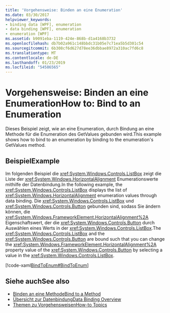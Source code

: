 ```yaml
---
title: 'Vorgehensweise: Binden an eine Enumeration'
ms.date: 03/30/2017
helpviewer_keywords:
- binding data [WPF], enumeration
- data binding [WPF], enumeration
- enumeration [WPF]
ms.assetid: b9091eba-1119-424e-868b-d1a4168b3732
ms.openlocfilehash: db7b02a961c148bbdc31b05e7c71ea5b5d301c54
ms.sourcegitcommit: 6b308cf6d627d78ee36dbbae8972a310ac7fd6c8
ms.translationtype: MT
ms.contentlocale: de-DE
ms.lasthandoff: 01/23/2019
ms.locfileid: "54586565"
---
```

# <a name="how-to-bind-to-an-enumeration"></a><span data-ttu-id="c534a-102">Vorgehensweise: Binden an eine Enumeration</span><span class="sxs-lookup"><span data-stu-id="c534a-102">How to: Bind to an Enumeration</span></span>
<span data-ttu-id="c534a-103">Dieses Beispiel zeigt, wie an eine Enumeration, durch Bindung an eine Methode für die Enumeration des GetValues gebunden wird.</span><span class="sxs-lookup"><span data-stu-id="c534a-103">This example shows how to bind to an enumeration by binding to the enumeration's GetValues method.</span></span>  
  
## <a name="example"></a><span data-ttu-id="c534a-104">Beispiel</span><span class="sxs-lookup"><span data-stu-id="c534a-104">Example</span></span>  
 <span data-ttu-id="c534a-105">Im folgenden Beispiel die <xref:System.Windows.Controls.ListBox> zeigt die Liste der <xref:System.Windows.HorizontalAlignment> Enumerationswerte mithilfe der Datenbindung.</span><span class="sxs-lookup"><span data-stu-id="c534a-105">In the following example, the <xref:System.Windows.Controls.ListBox> displays the list of <xref:System.Windows.HorizontalAlignment> enumeration values through data binding.</span></span> <span data-ttu-id="c534a-106">Die <xref:System.Windows.Controls.ListBox> und <xref:System.Windows.Controls.Button> gebunden sind, sodass Sie ändern können, die <xref:System.Windows.FrameworkElement.HorizontalAlignment%2A> Eigenschaftswert, der die <xref:System.Windows.Controls.Button> durch Auswählen eines Werts in der <xref:System.Windows.Controls.ListBox>.</span><span class="sxs-lookup"><span data-stu-id="c534a-106">The <xref:System.Windows.Controls.ListBox> and the <xref:System.Windows.Controls.Button> are bound such that you can change the <xref:System.Windows.FrameworkElement.HorizontalAlignment%2A> property value of the <xref:System.Windows.Controls.Button> by selecting a value in the <xref:System.Windows.Controls.ListBox>.</span></span>  
  
 [!code-xaml[BindToEnum#BindToEnum](../../../../samples/snippets/csharp/VS_Snippets_Wpf/BindToEnum/CS/Window1.xaml#bindtoenum)]  
  
## <a name="see-also"></a><span data-ttu-id="c534a-107">Siehe auch</span><span class="sxs-lookup"><span data-stu-id="c534a-107">See also</span></span>
- [<span data-ttu-id="c534a-108">Binden an eine Methode</span><span class="sxs-lookup"><span data-stu-id="c534a-108">Bind to a Method</span></span>](../../../../docs/framework/wpf/data/how-to-bind-to-a-method.md)
- [<span data-ttu-id="c534a-109">Übersicht zur Datenbindung</span><span class="sxs-lookup"><span data-stu-id="c534a-109">Data Binding Overview</span></span>](../../../../docs/framework/wpf/data/data-binding-overview.md)
- [<span data-ttu-id="c534a-110">Themen zu Vorgehensweisen</span><span class="sxs-lookup"><span data-stu-id="c534a-110">How-to Topics</span></span>](../../../../docs/framework/wpf/data/data-binding-how-to-topics.md)

